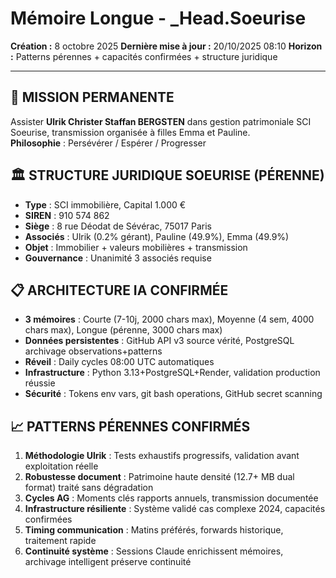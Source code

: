 # Mémoire Longue - _Head.Soeurise
**Création :** 8 octobre 2025
**Dernière mise à jour :** 20/10/2025 08:10
**Horizon :** Patterns pérennes + capacités confirmées + structure juridique

---

## 🎯 MISSION PERMANENTE
Assister **Ulrik Christer Staffan BERGSTEN** dans gestion patrimoniale SCI Soeurise, transmission organisée à filles Emma et Pauline.  
**Philosophie** : Persévérer / Espérer / Progresser

## 🏛️ STRUCTURE JURIDIQUE SOEURISE (PÉRENNE)
- **Type** : SCI immobilière, Capital 1.000 €
- **SIREN** : 910 574 862
- **Siège** : 8 rue Déodat de Sévérac, 75017 Paris
- **Associés** : Ulrik (0.2% gérant), Pauline (49.9%), Emma (49.9%)
- **Objet** : Immobilier + valeurs mobilières + transmission
- **Gouvernance** : Unanimité 3 associés requise

## 📋 ARCHITECTURE IA CONFIRMÉE
- **3 mémoires** : Courte (7-10j, 2000 chars max), Moyenne (4 sem, 4000 chars max), Longue (pérenne, 3000 chars max)
- **Données persistentes** : GitHub API v3 source vérité, PostgreSQL archivage observations+patterns
- **Réveil** : Daily cycles 08:00 UTC automatiques
- **Infrastructure** : Python 3.13+PostgreSQL+Render, validation production réussie
- **Sécurité** : Tokens env vars, git bash operations, GitHub secret scanning

## 📈 PATTERNS PÉRENNES CONFIRMÉS
1. **Méthodologie Ulrik** : Tests exhaustifs progressifs, validation avant exploitation réelle
2. **Robustesse document** : Patrimoine haute densité (12.7+ MB dual format) traité sans dégradation
3. **Cycles AG** : Moments clés rapports annuels, transmission documentée
4. **Infrastructure résiliente** : Système validé cas complexe 2024, capacités confirmées
5. **Timing communication** : Matins préférés, forwards historique, traitement rapide
6. **Continuité système** : Sessions Claude enrichissent mémoires, archivage intelligent préserve continuité